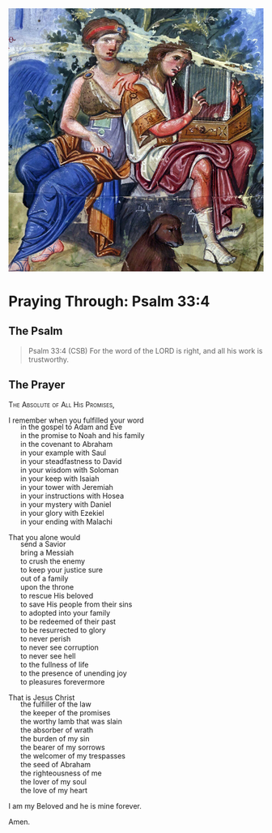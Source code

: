 <img class="intro-right" src="art-paris-psalter.jpg">

<style>
  li {list-style-type: none;}
  p + ul {
    margin-top: -18px;
}
</style>

# Praying Through: Psalm 33:4

## The Psalm

>Psalm 33:4 (CSB)   For the word of the LORD is right, and all his work is trustworthy.

## The Prayer

<div style="font-variant: small-caps;">
The Absolute of All His Promises,
</div>

I remember when you fulfilled your word
* in the gospel to Adam and Eve
* in the promise to Noah and his family
* in the covenant to Abraham
* in your example with Saul
* in your steadfastness to David
* in your wisdom with Soloman
* in your keep with Isaiah
* in your tower with Jeremiah
* in your instructions with Hosea
* in your mystery with Daniel
* in your glory with Ezekiel
* in your ending with Malachi

That you alone would
* send a Savior
* bring a Messiah
* to crush the enemy
* to keep your justice sure
* out of a family
* upon the throne
* to rescue His beloved
* to save His people from their sins
* to adopted into your family
* to be redeemed of their past
* to be resurrected to glory
* to never perish
* to never see corruption
* to never see hell
* to the fullness of life
* to the presence of unending joy
* to pleasures forevermore

That is Jesus Christ
* the fulfiller of the law
* the keeper of the promises
* the worthy lamb that was slain
* the absorber of wrath
* the burden of my sin
* the bearer of my sorrows
* the welcomer of my trespasses
* the seed of Abraham
* the righteousness of me
* the lover of my soul
* the love of my heart

I am my Beloved
and he is mine forever.

Amen.
